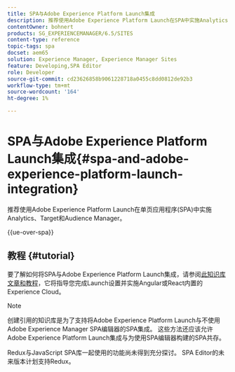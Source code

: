 ```yaml
---
title: SPA与Adobe Experience Platform Launch集成
description: 推荐使用Adobe Experience Platform Launch在SPA中实施Analytics、Target和Audience Manager。
contentOwner: bohnert
products: SG_EXPERIENCEMANAGER/6.5/SITES
content-type: reference
topic-tags: spa
docset: aem65
solution: Experience Manager, Experience Manager Sites
feature: Developing,SPA Editor
role: Developer
source-git-commit: cd23626858b9061228718a0455c8dd0812de92b3
workflow-type: tm+mt
source-wordcount: '164'
ht-degree: 1%

---
```


# SPA与Adobe Experience Platform Launch集成{#spa-and-adobe-experience-platform-launch-integration}

推荐使用Adobe Experience Platform Launch在单页应用程序(SPA)中实施Analytics、Target和Audience Manager。

{{ue-over-spa}}

## 教程 {#tutorial}

要了解如何将SPA与Adobe Experience Platform Launch集成，请参阅[此知识库文章和教程](https://experienceleague.adobe.com/docs/experience-manager-learn/sites/spa-editor/spa-editor-framework-feature-video-use.html?lang=zh-hans)，它将指导您完成Launch设置并实施Angular或React内置的Experience Cloud。

>[!NOTE]
>
>创建引用的知识库是为了支持将Adobe Experience Platform Launch与不使用Adobe Experience Manager SPA编辑器的SPA集成。 这些方法还应该允许Adobe Experience Platform Launch集成与为使用SPA编辑器构建的SPA共存。
>
>Redux与JavaScript SPA库一起使用的功能尚未得到充分探讨。 SPA Editor的未来版本计划支持Redux。
